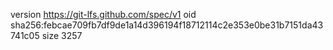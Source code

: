 version https://git-lfs.github.com/spec/v1
oid sha256:febcae709fb7df9de1a14d396194f18712114c2e353e0be31b7151da43741c05
size 3257
